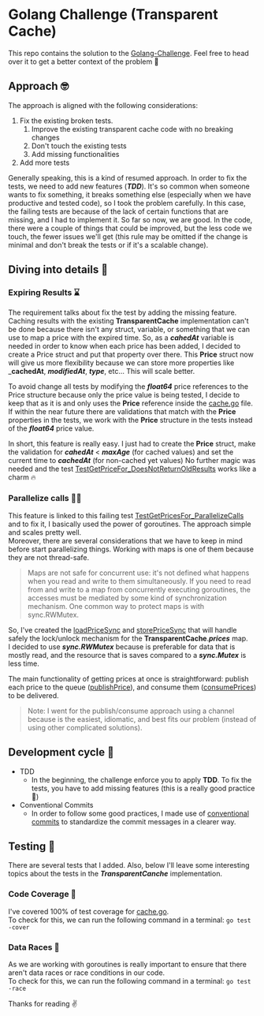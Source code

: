 # Golang Challenge (Transparent Cache)

This repo contains the solution to the [Golang-Challenge](https://github.com/deviget/Golang-Challenge). Feel free to head over it to get a better context of the problem :book:
  
## Approach :nerd_face:
The approach is aligned with the following considerations:
1. Fix the existing broken tests.
    1. Improve the existing transparent cache code with no breaking changes
    2. Don't touch the existing tests
    3. Add missing functionalities
2. Add more tests

Generally speaking, this is a kind of resumed approach. In order to fix the tests, we need to add new features (___TDD___). It's so common when someone wants to fix something, it breaks something else (especially when we have productive and tested code), so I took the problem carefully. In this case, the failing tests are because of the lack of certain functions that are missing, and I had to implement it. So far so now, we are good. In the code, there were a couple of things that could be improved, but the less code we touch, the fewer issues we'll get (this rule may be omitted if the change is minimal and don't break the tests or if it's a scalable change).


## Diving into details :diving_mask:
### Expiring Results :hourglass:
The requirement talks about fix the test by adding the missing feature. Caching results with the existing __TransparentCache__ implementation can't be done because there isn't any struct, variable, or something that we can use to map a price with the expired time. So, as a ___cahedAt___ variable is needed in order to know when each price has been added, I decided to create a Price struct and put that property over there. This __Price__ struct now will give us more flexibility because we can store more properties like ___cachedAt__, ___modifiedAt___, ___type___, etc... This will scale better. 
<br />

To avoid change all tests by modifying the ___float64___ price references to the Price structure because only the price value is being tested, I decide to keep that as it is and only uses the __Price__ reference inside the [cache.go](https://github.com/morarick/transparent-cache/blob/main/cache.go) file. <br />
If within the near future there are validations that match with the __Price__ properties in the tests, we work with the __Price__ structure in the tests instead of the ___float64___ price value.
<br />

In short, this feature is really easy. I just had to create the __Price__ struct, make the validation for ___cahedAt___ < ___maxAge___ (for cached values) and set the current time to ___cachedAt___ (for non-cached yet values)
No further magic was needed and the test [TestGetPriceFor_DoesNotReturnOldResults](https://github.com/morarick/transparent-cache/blob/5215acbf7d366538f43aca3954913b87b3ef99f2/cache_test.go#L130) works like a charm :fire:

### Parallelize calls :dancing_men:
This feature is linked to this failing test [TestGetPricesFor_ParallelizeCalls](https://github.com/morarick/transparent-cache/blob/5215acbf7d366538f43aca3954913b87b3ef99f2/cache_test.go#L162) and to fix it, I basically used the power of goroutines. The approach simple and scales pretty well.<br />
Moreover, there are several considerations that we have to keep in mind before start parallelizing things. Working with maps is one of them because they are not thread-safe.<br />
>Maps are not safe for concurrent use: it's not defined what happens when you read and write to them simultaneously. If you need to read from and write to a map from concurrently executing goroutines, the accesses must be mediated by some kind of synchronization mechanism. One common way to protect maps is with sync.RWMutex.<br />

So, I've created the [loadPriceSync](https://github.com/morarick/transparent-cache/blob/5215acbf7d366538f43aca3954913b87b3ef99f2/cache.go#L65) and [storePriceSync](https://github.com/morarick/transparent-cache/blob/5215acbf7d366538f43aca3954913b87b3ef99f2/cache.go#L73) that will handle safely the lock/unlock mechanism for the __TransparentCache__.___prices___ map.<br />
I decided to use ___sync.RWMutex___ because is preferable for data that is mostly read, and the resource that is saves compared to a ___sync.Mutex___ is less time.<br />

The main functionality of getting prices at once is straightforward: publish each price to the queue ([publishPrice](https://github.com/morarick/transparent-cache/blob/5215acbf7d366538f43aca3954913b87b3ef99f2/cache.go#L90)), and consume them ([consumePrices](https://github.com/morarick/transparent-cache/blob/5215acbf7d366538f43aca3954913b87b3ef99f2/cache.go#L96)) to be delivered.<br />

>Note: I went for the publish/consume approach using a channel because is the easiest, idiomatic, and best fits our problem (instead of using other complicated solutions).

## Development cycle :bicyclist:
* TDD
  * In the beginning, the challenge enforce you to apply __TDD__. To fix the tests, you have to add missing features (this is a really good practice :tada:)
* Conventional Commits
  * In order to follow some good practices, I made use of [conventional commits](https://www.conventionalcommits.org/en/v1.0.0/) to standardize the commit messages in a clearer way.<br />

## Testing :test_tube:
There are several tests that I added. Also, below I'll leave some interesting topics about the tests in the ___TransparentCanche___ implementation.<br />

### Code Coverage :rainbow:
I've covered 100% of test coverage for [cache.go](https://github.com/morarick/transparent-cache/blob/main/cache.go).<br />
To check for this, we can run the following command in a terminal:
```go test -cover```

### Data Races :runner:
As we are working with goroutines is really important to ensure that there aren't data races or race conditions in our code.<br />
To check for this, we can run the following command in a terminal:
```go test -race```

Thanks for reading :v:
